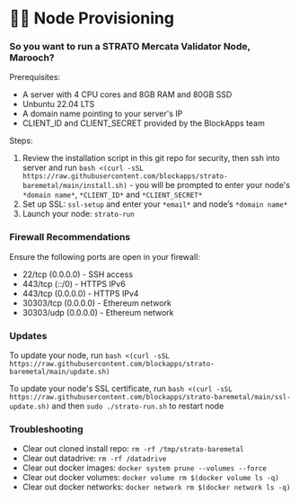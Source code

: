 # 🏴‍☠️ Node Provisioning

### So you want to run a STRATO Mercata Validator Node, Marooch?

Prerequisites:
- A server with 4 CPU cores and 8GB RAM and 80GB SSD
- Unbuntu 22.04 LTS
- A domain name pointing to your server's IP
- CLIENT_ID and CLIENT_SECRET provided by the BlockApps team

Steps:
1. Review the installation script in this git repo for security, then ssh into server and run `bash <(curl -sSL https://raw.githubusercontent.com/blockapps/strato-baremetal/main/install.sh)` - you will be prompted to enter your node's `*domain name*`, `*CLIENT_ID*` and `*CLIENT_SECRET*`
2. Set up SSL: `ssl-setup` and enter your `*email*` and node’s `*domain name*`
3. Launch your node: `strato-run` 

### Firewall Recommendations 

Ensure the following ports are open in your firewall:

- 22/tcp (0.0.0.0) - SSH access
- 443/tcp (::/0) - HTTPS IPv6
- 443/tcp (0.0.0.0) - HTTPS IPv4
- 30303/tcp (0.0.0.0) - Ethereum network
- 30303/udp (0.0.0.0) - Ethereum network

### Updates

To update your node, run `bash <(curl -sSL https://raw.githubusercontent.com/blockapps/strato-baremetal/main/update.sh)`

To update your node's SSL certificate, run `bash <(curl -sSL https://raw.githubusercontent.com/blockapps/strato-baremetal/main/ssl-update.sh)` and then `sudo ./strato-run.sh` to restart node

### Troubleshooting

- Clear out cloned install repo: `rm -rf /tmp/strato-baremetal`
- Clear out datadrive: `rm -rf /datadrive`
- Clear out docker images: `docker system prune --volumes --force`
- Clear out docker volumes: `docker volume rm $(docker volume ls -q)`
- Clear out docker networks: `docker network rm $(docker network ls -q)`
